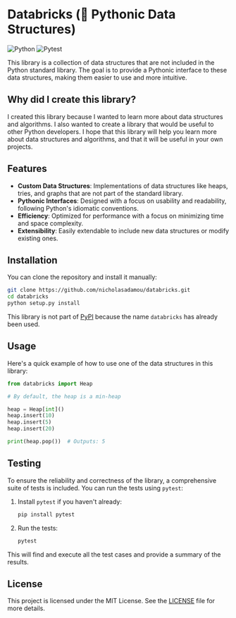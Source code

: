 # Databricks (🐍 Pythonic Data Structures)

![Python](https://img.shields.io/badge/-Python-3776AB?style=flat-square&logo=python&logoColor=white)
![Pytest](https://img.shields.io/badge/-Pytest-0A9EDC?style=flat-square&logo=pytest&logoColor=white)

This library is a collection of data structures that are not included in the Python standard library. The goal is to provide a Pythonic interface to these data structures, making them easier to use and more intuitive.

## Why did I create this library?

I created this library because I wanted to learn more about data structures and algorithms. I also wanted to create a library that would be useful to other Python developers. I hope that this library will help you learn more about data structures and algorithms, and that it will be useful in your own projects.

## Features

-  **Custom Data Structures**: Implementations of data structures like heaps, tries, and graphs that are not part of the standard library.
-  **Pythonic Interfaces**: Designed with a focus on usability and readability, following Python's idiomatic conventions.
-  **Efficiency**: Optimized for performance with a focus on minimizing time and space complexity.
-  **Extensibility**: Easily extendable to include new data structures or modify existing ones.

## Installation

You can clone the repository and install it manually:

```bash
git clone https://github.com/nicholasadamou/databricks.git
cd databricks
python setup.py install
```

This library is not part of [PyPI](https://pypi.org/) because the name `databricks` has already been used.

## Usage

Here's a quick example of how to use one of the data structures in this library:

```python
from databricks import Heap

# By default, the heap is a min-heap

heap = Heap[int]()
heap.insert(10)
heap.insert(5)
heap.insert(20)

print(heap.pop())  # Outputs: 5
```

## Testing

To ensure the reliability and correctness of the library, a comprehensive suite of tests is included. You can run the tests using `pytest`:

1. Install `pytest` if you haven't already:

    ```bash
    pip install pytest
    ```

2. Run the tests:

    ```bash
    pytest
    ```

This will find and execute all the test cases and provide a summary of the results.

## License

This project is licensed under the MIT License. See the [LICENSE](LICENSE) file for more details.
